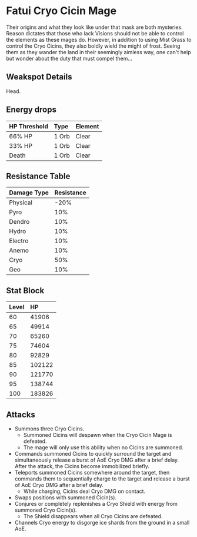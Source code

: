 # Fatui Cryo Cicin Mage

Their origins and what they look like under that mask are both mysteries. Reason dictates that those who lack Visions should not be able to control the elements as these mages do. However, in addition to using Mist Grass to control the Cryo Cicins, they also boldly wield the might of frost. Seeing them as they wander the land in their seemingly aimless way, one can't help but wonder about the duty that must compel them...

## Weakspot Details

Head.

## Energy drops

| HP Threshold | Type  | Element |
| :----------- | :---- | :------ |
| 66% HP       | 1 Orb | Clear  |
| 33% HP       | 1 Orb | Clear  |
| Death        | 1 Orb | Clear  |

## Resistance Table

| Damage Type | Resistance |
| :---------- | :--------- |
| Physical    | -20%       |
| Pyro        | 10%        |
| Dendro      | 10%        |
| Hydro       | 10%        |
| Electro     | 10%        |
| Anemo       | 10%        |
| Cryo        | 50%        |
| Geo         | 10%        |

## Stat Block

| Level | HP     |
| :---- | :----- |
| 60    | 41906  |
| 65    | 49914  |
| 70    | 65260  |
| 75    | 74604  |
| 80    | 92829  |
| 85    | 102122 |
| 90    | 121770 |
| 95    | 138744 |
| 100   | 183826 |

## Attacks

* Summons three Cryo Cicins.
  * Summoned Cicins will despawn when the Cryo Cicin Mage is defeated.
  * The mage will only use this ability when no Cicins are summoned.
* Commands summoned Cicins to quickly surround the target and simultaneously release a burst of AoE Cryo DMG after a brief delay. After the attack, the Cicins become immobilized briefly.
* Teleports summoned Cicins somewhere around the target, then commands them to sequentially charge to the target and release a burst of AoE Cryo DMG after a brief delay.
  * While charging, Cicins deal Cryo DMG on contact.
* Swaps positions with summoned Cicin(s).
* Conjures or completely replenishes a Cryo Shield with energy from summoned Cryo Cicin(s).
  * The Shield disappears when all Cryo Cicins are defeated.
* Channels Cryo energy to disgorge ice shards from the ground in a small AoE.
